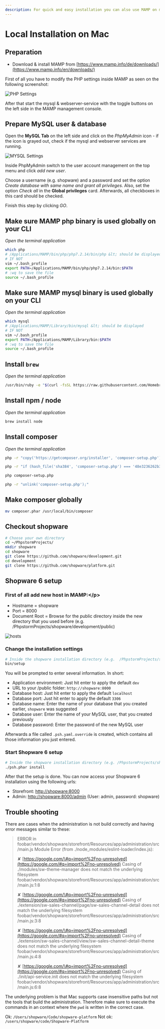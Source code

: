 ```yaml
---
description: For quick and easy installation you can also use MAMP on mac.
---
```


# Local Installation on Mac

## Preparation

* Download & install MAMP from [https://www.mamp.info/de/downloads/](https://www.mamp.info/en/downloads/)

First of all you have to modify the PHP settings inside MAMP as seen on the following screenshot:

![PHP Settings](../../.gitbook/assets/10-mac-os-x-php.png)

After that start the mysql & webserver-service with the toggle buttons on the left side in the MAMP management console.

## Prepare MySQL user & database

Open the **MySQL Tab** on the left side and click on the _PhpMyAdmin_ icon - if the icon is grayed out, check if the mysql and webserver services are running.

![MYSQL Settings](../../.gitbook/assets/10-mac-os-x-mysql.png)

Inside PhpMyAdmin switch to the user account management on the top menu and click _add new user_.

Choose a username \(e.g. shopware\) and a password and set the option _Create database with same name and grant all privileges_. Also, set the option _Check all_ in the **Global privileges** card. Afterwards, all checkboxes in this card should be checked.

Finish this step by clicking _GO_.

## Make sure MAMP php binary is used globally on your CLI

_Open the terminal application_

```bash
which php
# /Applications/MAMP/bin/php/php7.2.14/bin/php &lt; should be displayed
# IF NOT
vim ~/.bash_profile
export PATH=/Applications/MAMP/bin/php/php7.2.14/bin:$PATH
# :wq to save the file
source ~/.bash_profile
```

## Make sure MAMP mysql binary is used globally on your CLI

_Open the terminal application_

```bash
which mysql
# /Applications/MAMP/Library/bin/mysql &lt; should be displayed
# IF NOT
vim ~/.bash_profile
export PATH=/Applications/MAMP/Library/bin:$PATH
# :wq to save the file
source ~/.bash_profile
```

## Install `brew`

_Open the terminal application_

```bash
/usr/bin/ruby -e "$(curl -fsSL https://raw.githubusercontent.com/Homebrew/install/master/install)"
```

## Install npm / node

_Open the terminal application_

```bash
brew install node
```

## Install composer

_Open the terminal application_

```bash
php -r "copy('https://getcomposer.org/installer', 'composer-setup.php');"

php -r "if (hash_file('sha384', 'composer-setup.php') === '48e3236262b34d30969dca3c37281b3b4bbe3221bda826ac6a9a62d6444cdb0dcd0615698a5cbe587c3f0fe57a54d8f5') { echo 'Installer verified'; } else { echo 'Installer corrupt'; unlink('composer-setup.php'); } echo PHP_EOL;"

php composer-setup.php

php -r "unlink('composer-setup.php');"
```

## Make composer globally

```bash
mv composer.phar /usr/local/bin/composer
```

## Checkout shopware

```bash
# Choose your own directory
cd ~/PhpstormProjects/
mkdir shopware
cd shopware
git clone https://github.com/shopware/development.git
cd development
git clone https://github.com/shopware/platform.git
```

## Shopware 6 setup

### **First of all add new host in MAMP:**​​​​&lt;/p&gt;

* Hostname = shopware
* Port = 8000
* Document Root = Browse for the public directory inside the new directory that you used before \(e.g. /PhpstormProjects/shopware/development/public\)

![hosts](../../.gitbook/assets/10-mac-os-x-net.png)

### **Change the installation settings**

```bash
# Inside the shopware installation directory (e.g.  /PhpstormProjects/shopware/development)
bin/setup
```

You will be prompted to enter several information. In short:

* Application environment: Just hit enter to apply the default `dev`
* URL to your /public folder: `http://shopware:8000`
* Database host: Just hit enter to apply the default `localhost`
* Database port: Just hit enter to apply the default `3306`
* Database name: Enter the name of your database that you created earlier, `shopware` was suggested
* Database user: Enter the name of your MySQL user, that you created previously
* Database password: Enter the password of the new MySQL user

Afterwards a file called `.psh.yaml.override` is created, which contains all those information you just entered.

### **Start Shopware 6 setup**

```bash
# Inside the shopware installation directory (e.g. /PhpstormProjects/shopware/development) 
./psh.phar install
```

After that the setup is done. You can now access your Shopware 6 installation using the following urls:

* Storefront: [http://shopware:8000](http://shopware:8000)
* Admin: [http://shopware:8000/admin](http://shopware:8000/admin) \(User: admin, password: shopware\)

## Trouble shooting

There are cases when the administration is not build correctly and having error messages similar to these:

> ERROR in foobar/vendor/shopware/storefront/Resources/app/administration/src/main.js Module Error \(from ./node\_modules/eslint-loader/index.js\):
>
> ✘ [https://google.com/\#q=import%2Fno-unresolved](https://google.com/#q=import%2Fno-unresolved) Casing of ./modules/sw-theme-manager does not match the underlying filesystem  
> foobar/vendor/shopware/storefront/Resources/app/administration/src/main.js:1:8
>
> ✘ [https://google.com/\#q=import%2Fno-unresolved](https://google.com/#q=import%2Fno-unresolved) Casing of ./extension/sw-sales-channel/page/sw-sales-channel-detail does not match the underlying filesystem  
> foobar/vendor/shopware/storefront/Resources/app/administration/src/main.js:3:8
>
> ✘ [https://google.com/\#q=import%2Fno-unresolved](https://google.com/#q=import%2Fno-unresolved) Casing of ./extension/sw-sales-channel/view/sw-sales-channel-detail-theme does not match the underlying filesystem  
> foobar/vendor/shopware/storefront/Resources/app/administration/src/main.js:4:8
>
> ✘ [https://google.com/\#q=import%2Fno-unresolved](https://google.com/#q=import%2Fno-unresolved) Casing of ./init/api-service.init does not match the underlying filesystem  
> foobar/vendor/shopware/storefront/Resources/app/administration/src/main.js:6:8

The underlying problem is that Mac supports case insensitive paths but not the tools that build the administration. Therefore make sure to execute the commands in an context where the `pwd` is written in the correct case.

Ok: `/Users/shopware/Code/shopware-platform` Not ok: `/users/shopware/code/Shopware-Platform`

